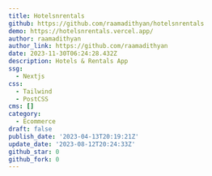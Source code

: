 ```yaml
---
title: Hotelsnrentals
github: https://github.com/raamadithyan/hotelsnrentals
demo: https://hotelsnrentals.vercel.app/
author: raamadithyan
author_link: https://github.com/raamadithyan
date: 2023-11-30T06:24:28.432Z
description: Hotels & Rentals App
ssg:
  - Nextjs
css:
  - Tailwind
  - PostCSS
cms: []
category:
  - Ecommerce
draft: false
publish_date: '2023-04-13T20:19:21Z'
update_date: '2023-08-12T20:24:33Z'
github_star: 0
github_fork: 0
---
```

